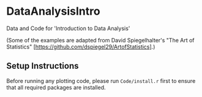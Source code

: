 # DataAnalysisIntro
Data and Code for 'Introduction to Data Analysis'

(Some of the examples are adapted from David Spiegelhalter's "The Art of Statistics" [https://github.com/dspiegel29/ArtofStatistics].)

## Setup Instructions
Before running any plotting code, please run `Code/install.r` first to ensure that all required packages are installed.